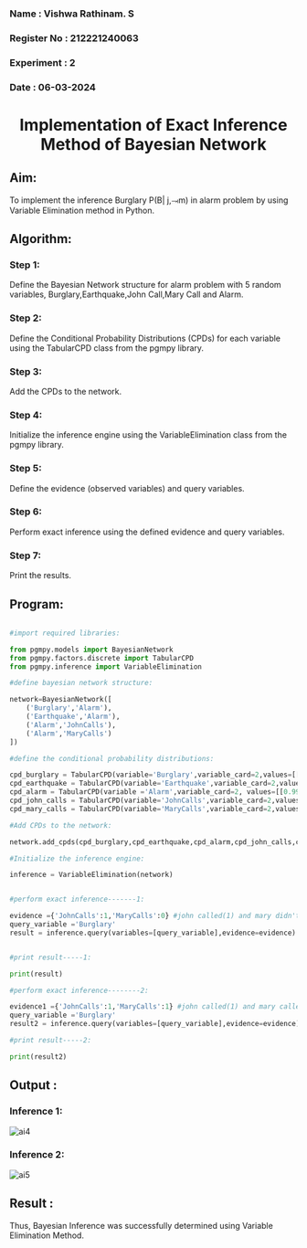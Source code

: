 <H3> Name : Vishwa Rathinam. S </H3>
<H3> Register No : 212221240063 </H3>
<H3> Experiment : 2 </H3>
<H3> Date : 06-03-2024 </H3>
<h1 align =center>Implementation of Exact Inference Method of Bayesian Network</h1>

## Aim:

To implement the inference Burglary P(B| j,⥗m) in alarm problem by using Variable Elimination method in Python.

## Algorithm:

### Step 1: 

Define the Bayesian Network structure for alarm problem with 5 random variables, Burglary,Earthquake,John Call,Mary Call and Alarm.<br>

### Step 2:

Define the Conditional Probability Distributions (CPDs) for each variable using the TabularCPD class from the pgmpy library.<br>

### Step 3: 

Add the CPDs to the network.<br>

### Step 4: 

Initialize the inference engine using the VariableElimination class from the pgmpy library.<br>

### Step 5: 

Define the evidence (observed variables) and query variables.<br>

### Step 6: 

Perform exact inference using the defined evidence and query variables.<br>

### Step 7: 

Print the results.<br>

## Program:

```python

#import required libraries:

from pgmpy.models import BayesianNetwork
from pgmpy.factors.discrete import TabularCPD
from pgmpy.inference import VariableElimination

#define bayesian network structure:

network=BayesianNetwork([
    ('Burglary','Alarm'),
    ('Earthquake','Alarm'),
    ('Alarm','JohnCalls'),
    ('Alarm','MaryCalls')
])

#define the conditional probability distributions:

cpd_burglary = TabularCPD(variable='Burglary',variable_card=2,values=[[0.999],[0.001]])
cpd_earthquake = TabularCPD(variable='Earthquake',variable_card=2,values=[[0.998],[0.002]])
cpd_alarm = TabularCPD(variable ='Alarm',variable_card=2, values=[[0.999, 0.71, 0.06, 0.05],[0.001, 0.29, 0.94, 0.95]],evidence=['Burglary','Earthquake'],evidence_card=[2,2])
cpd_john_calls = TabularCPD(variable='JohnCalls',variable_card=2,values=[[0.95,0.1],[0.05,0.9]],evidence=['Alarm'],evidence_card=[2])
cpd_mary_calls = TabularCPD(variable='MaryCalls',variable_card=2,values=[[0.99,0.3],[0.01,0.7]],evidence=['Alarm'],evidence_card=[2])

#Add CPDs to the network:

network.add_cpds(cpd_burglary,cpd_earthquake,cpd_alarm,cpd_john_calls,cpd_mary_calls)

#Initialize the inference engine:

inference = VariableElimination(network)


#perform exact inference-------1:

evidence ={'JohnCalls':1,'MaryCalls':0} #john called(1) and mary didn't call (0) as evidence
query_variable ='Burglary'
result = inference.query(variables=[query_variable],evidence=evidence)


#print result-----1:

print(result)

#perform exact inference--------2:

evidence1 ={'JohnCalls':1,'MaryCalls':1} #john called(1) and mary called (1) as evidence
query_variable ='Burglary'
result2 = inference.query(variables=[query_variable],evidence=evidence)

#print result-----2:

print(result2)

```

## Output :

### Inference 1:

![ai4](https://github.com/Vishwarathinam/Ex2---AAI/assets/95266350/ff95020a-c78a-4fcb-8618-5d0147b4a5da)


### Inference 2:

![ai5](https://github.com/Vishwarathinam/Ex2---AAI/assets/95266350/af1cd6c1-7fdc-46f0-9ac1-887ba177910e)


## Result :

Thus, Bayesian Inference was successfully determined using Variable Elimination Method.

